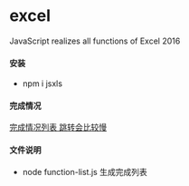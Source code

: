 # excel

JavaScript realizes all functions of Excel 2016

#### 安装

- npm i jsxls

#### 完成情况

[完成情况列表 跳转会比较慢](https://htmlpreview.github.io/?https://github.com/kongnet/excel/blob/master/excel-list.html)

#### 文件说明

- node function-list.js 生成完成列表
